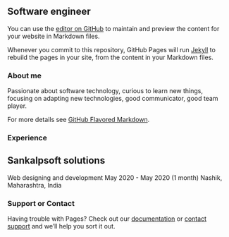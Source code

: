 ## Software engineer

You can use the [editor on GitHub](https://github.com/rishidawalkar/Rishikesh-Dawalkar/edit/master/index.md) to maintain and preview the content for your website in Markdown files.

Whenever you commit to this repository, GitHub Pages will run [Jekyll](https://jekyllrb.com/) to rebuild the pages in your site, from the content in your Markdown files.

### About me

Passionate about software technology, curious to learn new things, focusing on adapting new technologies, good communicator, good team player.



For more details see [GitHub Flavored Markdown](https://guides.github.com/features/mastering-markdown/).

### Experience

## Sankalpsoft solutions
Web designing and development 
May 2020 - May 2020 (1 month) 
Nashik, Maharashtra, India

### Support or Contact

Having trouble with Pages? Check out our [documentation](https://docs.github.com/categories/github-pages-basics/) or [contact support](https://github.com/contact) and we’ll help you sort it out.
